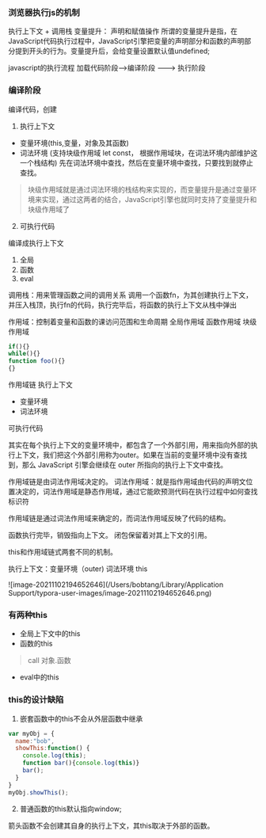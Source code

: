 ### 浏览器执行js的机制
执行上下文 + 调用栈
变量提升： 声明和赋值操作
所谓的变量提升是指，在JavaScript代码执行过程中，JavaScript引擎把变量的声明部分和函数的声明部分提到开头的行为。变量提升后，会给变量设置默认值undefined;

javascript的执行流程
 加载代码阶段-->编译阶段 ---> 执行阶段

 ### 编译阶段
 编译代码，创建
1.  执行上下文
  - 变量环境(this,变量，对象及其函数)
  - 词法环境 (支持块级作用域 let const， 根据作用域块，在词法环境内部维护这一个栈结构)
先在词法环境中查找，然后在变量环境中查找，只要找到就停止查找。
> 块级作用域就是通过词法环境的栈结构来实现的，而变量提升是通过变量环境来实现，通过这两者的结合，JavaScript引擎也就同时支持了变量提升和块级作用域了

2. 可执行代码


编译成执行上下文
1. 全局
2. 函数
3. eval


调用栈：用来管理函数之间的调用关系
调用一个函数fn，为其创建执行上下文，并压入栈顶，执行fn的代码，执行完毕后，将函数的执行上下文从栈中弹出


作用域：控制着变量和函数的课访问范围和生命周期
全局作用域
函数作用域
块级作用域
```js
if(){}
while(){}
function foo(){}
{}
```

作用域链
执行上下文
 - 变量环境
 - 词法环境

可执行代码



其实在每个执行上下文的变量环境中，都包含了一个外部引用，用来指向外部的执行上下文，我们把这个外部引用称为outer。如果在当前的变量环境中没有查找到，那么 JavaScript 引擎会继续在 outer 所指向的执行上下文中查找。

作用域链是由词法作用域决定的。 词法作用域：就是指作用域由代码的声明文位置决定的，词法作用域是静态作用域，通过它能欧预测代码在执行过程中如何查找标识符

作用域链是通过词法作用域来确定的，而词法作用域反映了代码的结构。

函数执行完毕，销毁指向上下文。
闭包保留着对其上下文的引用。

this和作用域链式两套不同的机制。

执行上下文：变量环境（outer) 词法环境 this

![image-20211102194652646](/Users/bobtang/Library/Application Support/typora-user-images/image-20211102194652646.png)

### 有两种this

- 全局上下文中的this
- 函数的this
> call
> 对象.函数
- eval中的this


### this的设计缺陷
1. 嵌套函数中的this不会从外层函数中继承
```js
var myObj = {
  name:"bob",
  showThis:function() {
    console.log(this);
    function bar(){console.log(this)}
    bar();
  }
}
myObj.showThis();
```
2. 普通函数的this默认指向window;

箭头函数不会创建其自身的执行上下文，其this取决于外部的函数。